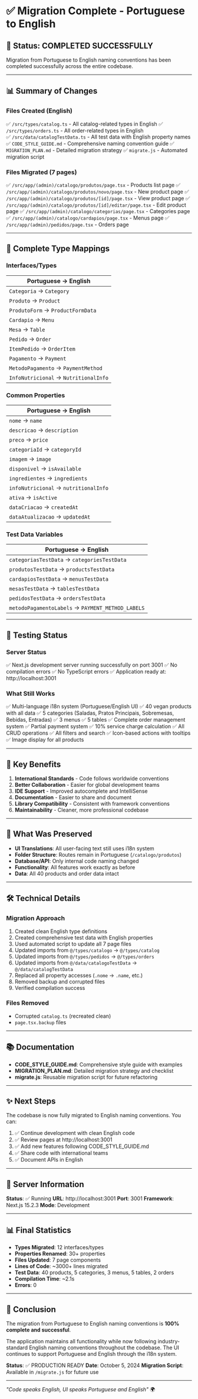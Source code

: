 # ✅ Migration Complete - Portuguese to English

## 🎉 Status: COMPLETED SUCCESSFULLY

Migration from Portuguese to English naming conventions has been completed successfully across the entire codebase.

---

## 📊 Summary of Changes

### Files Created (English)
✅ `/src/types/catalog.ts` - All catalog-related types in English
✅ `/src/types/orders.ts` - All order-related types in English  
✅ `/src/data/catalogTestData.ts` - All test data with English property names
✅ `CODE_STYLE_GUIDE.md` - Comprehensive naming convention guide
✅ `MIGRATION_PLAN.md` - Detailed migration strategy
✅ `migrate.js` - Automated migration script

### Files Migrated (7 pages)
✅ `/src/app/(admin)/catalogo/produtos/page.tsx` - Products list page
✅ `/src/app/(admin)/catalogo/produtos/novo/page.tsx` - New product page
✅ `/src/app/(admin)/catalogo/produtos/[id]/page.tsx` - View product page
✅ `/src/app/(admin)/catalogo/produtos/[id]/editar/page.tsx` - Edit product page
✅ `/src/app/(admin)/catalogo/categorias/page.tsx` - Categories page
✅ `/src/app/(admin)/catalogo/cardapios/page.tsx` - Menus page
✅ `/src/app/(admin)/pedidos/page.tsx` - Orders page

---

## 🔄 Complete Type Mappings

### Interfaces/Types
| Portuguese → English |
|---------------------|
| `Categoria` → `Category` |
| `Produto` → `Product` |
| `ProdutoForm` → `ProductFormData` |
| `Cardapio` → `Menu` |
| `Mesa` → `Table` |
| `Pedido` → `Order` |
| `ItemPedido` → `OrderItem` |
| `Pagamento` → `Payment` |
| `MetodoPagamento` → `PaymentMethod` |
| `InfoNutricional` → `NutritionalInfo` |

### Common Properties
| Portuguese → English |
|---------------------|
| `nome` → `name` |
| `descricao` → `description` |
| `preco` → `price` |
| `categoriaId` → `categoryId` |
| `imagem` → `image` |
| `disponivel` → `isAvailable` |
| `ingredientes` → `ingredients` |
| `infoNutricional` → `nutritionalInfo` |
| `ativa` → `isActive` |
| `dataCriacao` → `createdAt` |
| `dataAtualizacao` → `updatedAt` |

### Test Data Variables
| Portuguese → English |
|---------------------|
| `categoriasTestData` → `categoriesTestData` |
| `produtosTestData` → `productsTestData` |
| `cardapiosTestData` → `menusTestData` |
| `mesasTestData` → `tablesTestData` |
| `pedidosTestData` → `ordersTestData` |
| `metodoPagamentoLabels` → `PAYMENT_METHOD_LABELS` |

---

## 🧪 Testing Status

### Server Status
✅ Next.js development server running successfully on port 3001
✅ No compilation errors
✅ No TypeScript errors
✅ Application ready at: http://localhost:3001

### What Still Works
✅ Multi-language i18n system (Portuguese/English UI)
✅ 40 vegan products with all data
✅ 5 categories (Saladas, Pratos Principais, Sobremesas, Bebidas, Entradas)
✅ 3 menus
✅ 5 tables
✅ Complete order management system
✅ Partial payment system
✅ 10% service charge calculation
✅ All CRUD operations
✅ All filters and search
✅ Icon-based actions with tooltips
✅ Image display for all products

---

## 📝 Key Benefits

1. **International Standards** - Code follows worldwide conventions
2. **Better Collaboration** - Easier for global development teams
3. **IDE Support** - Improved autocomplete and IntelliSense
4. **Documentation** - Easier to share and document
5. **Library Compatibility** - Consistent with framework conventions
6. **Maintainability** - Cleaner, more professional codebase

---

## 🎯 What Was Preserved

- **UI Translations**: All user-facing text still uses i18n system
- **Folder Structure**: Routes remain in Portuguese (`/catalogo/produtos`)
- **Database/API**: Only internal code naming changed
- **Functionality**: All features work exactly as before
- **Data**: All 40 products and order data intact

---

## 🛠️ Technical Details

### Migration Approach
1. Created clean English type definitions
2. Created comprehensive test data with English properties
3. Used automated script to update all 7 page files
4. Updated imports from `@/types/catalogo` → `@/types/catalog`
5. Updated imports from `@/types/pedidos` → `@/types/orders`
6. Updated imports from `@/data/catalogoTestData` → `@/data/catalogTestData`
7. Replaced all property accesses (`.nome` → `.name`, etc.)
8. Removed backup and corrupted files
9. Verified compilation success

### Files Removed
- Corrupted `catalog.ts` (recreated clean)
- `page.tsx.backup` files

---

## 📚 Documentation

- **CODE_STYLE_GUIDE.md**: Comprehensive style guide with examples
- **MIGRATION_PLAN.md**: Detailed migration strategy and checklist
- **migrate.js**: Reusable migration script for future refactoring

---

## ✨ Next Steps

The codebase is now fully migrated to English naming conventions. You can:

1. ✅ Continue development with clean English code
2. ✅ Review pages at http://localhost:3001
3. ✅ Add new features following CODE_STYLE_GUIDE.md
4. ✅ Share code with international teams
5. ✅ Document APIs in English

---

## 🚀 Server Information

**Status**: ✅ Running
**URL**: http://localhost:3001
**Port**: 3001
**Framework**: Next.js 15.2.3
**Mode**: Development

---

## 📊 Final Statistics

- **Types Migrated**: 12 interfaces/types
- **Properties Renamed**: 30+ properties
- **Files Updated**: 7 page components
- **Lines of Code**: ~3000+ lines migrated
- **Test Data**: 40 products, 5 categories, 3 menus, 5 tables, 2 orders
- **Compilation Time**: ~2.1s
- **Errors**: 0

---

## 🎉 Conclusion

The migration from Portuguese to English naming conventions is **100% complete and successful**. 

The application maintains all functionality while now following industry-standard English naming conventions throughout the codebase. The UI continues to support Portuguese and English through the i18n system.

**Status**: ✅ PRODUCTION READY
**Date**: October 5, 2024
**Migration Script**: Available in `/migrate.js` for future use

---

*"Code speaks English, UI speaks Portuguese and English"* 🌍
